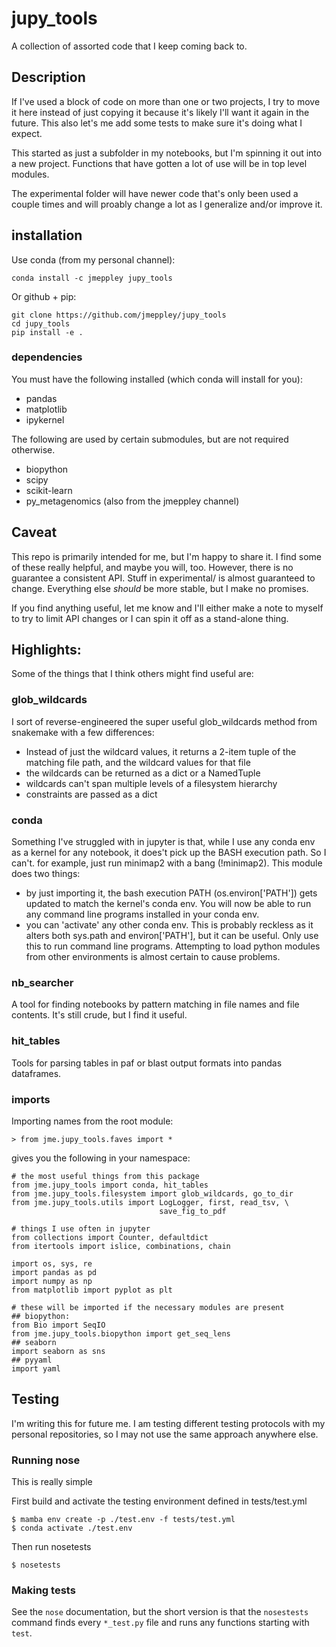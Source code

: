 # jupy_tools
A collection of assorted code that I keep coming back to. 

## Description

If I've used a block of code on more than one or two projects, I try to move it here instead of just copying it because it's likely I'll want it again in the future. This also let's me add some tests to make sure it's doing what I expect. 

This started as just a subfolder in my notebooks, but I'm spinning it out into a new project. Functions that have gotten a lot of use will be in top level modules.

The experimental folder will have newer code that's only been used a couple times and will proably change a lot as I generalize and/or improve it.

## installation

Use conda (from my personal channel):

    conda install -c jmeppley jupy_tools

Or github + pip:

    git clone https://github.com/jmeppley/jupy_tools
    cd jupy_tools
    pip install -e .

### dependencies
You must have the following installed (which conda will install for you):

 * pandas
 * matplotlib
 * ipykernel

The following are used by certain submodules, but are not required otherwise.

 * biopython 
 * scipy
 * scikit-learn
 * py_metagenomics (also from the jmeppley channel)

## Caveat
This repo is primarily intended for me, but I'm happy to share it. I find some of these really helpful, and maybe you will, too. However, there is no guarantee a consistent API. Stuff in experimental/ is almost guaranteed to change. Everything else *should* be more stable, but I make no promises.  

If you find anything useful, let me know and I'll either make a note to myself to try to limit API changes or I can spin it off as a stand-alone thing.

## Highlights:
Some of the things that I think others might find useful are:

### glob_wildcards
I sort of reverse-engineered the super useful glob_wildcards method from snakemake with a few differences:

 * Instead of just the wildcard values, it returns a 2-item tuple of the matching file path, and the wildcard values for that file
 * the wildcards can be returned as a dict or a NamedTuple
 * wildcards can't span multiple levels of a filesystem hierarchy
 * constraints are passed as a dict
 
### conda
Something I've struggled with in jupyter is that, while I use any conda env as a kernel for any notebook, it does't pick up the BASH execution path. So I can't. for example, just run minimap2 with a bang (!minimap2). This module does two things:

 * by just importing it, the bash execution PATH (os.environ['PATH']) gets updated to match the kernel's conda env. You will now be able to run any command line programs installed in your conda env.
 * you can 'activate' any other conda env. This is probably reckless as it alters both sys.path and environ['PATH'], but it can be useful. Only use this to run command line programs. Attempting to load python modules from other environments is almost certain to cause problems.

### nb_searcher

A tool for finding notebooks by pattern matching in file names and file
contents. It's still crude, but I find it useful.

### hit_tables
 
Tools for parsing tables in paf or blast output formats into pandas dataframes.

### imports
Importing names from the root module:

    > from jme.jupy_tools.faves import *

gives you the following in your namespace:

```(python)
# the most useful things from this package
from jme.jupy_tools import conda, hit_tables
from jme.jupy_tools.filesystem import glob_wildcards, go_to_dir
from jme.jupy_tools.utils import LogLogger, first, read_tsv, \
                                 save_fig_to_pdf

# things I use often in jupyter
from collections import Counter, defaultdict
from itertools import islice, combinations, chain

import os, sys, re
import pandas as pd
import numpy as np
from matplotlib import pyplot as plt

# these will be imported if the necessary modules are present
## biopython:
from Bio import SeqIO
from jme.jupy_tools.biopython import get_seq_lens
## seaborn
import seaborn as sns
## pyyaml
import yaml
```
## Testing

I'm writing this for future me. I am testing different testing protocols with
my personal repositories, so I may not use the same approach anywhere else.

### Running nose
This is really simple

First build and activate the testing environment defined in tests/test.yml

    $ mamba env create -p ./test.env -f tests/test.yml
    $ conda activate ./test.env

Then run nosetests

    $ nosetests

### Making tests

See the `nose` documentation, but the short version is that the `nosestests`
command finds every `*_test.py` file and runs any functions starting with
`test`.
